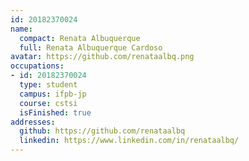 ```yaml
---
id: 20182370024
name:
  compact: Renata Albuquerque
  full: Renata Albuquerque Cardoso
avatar: https://github.com/renataalbq.png
occupations:
- id: 20182370024
  type: student
  campus: ifpb-jp
  course: cstsi
  isFinished: true
addresses:
  github: https://github.com/renataalbq
  linkedin: https://www.linkedin.com/in/renataalbq/
---
```

